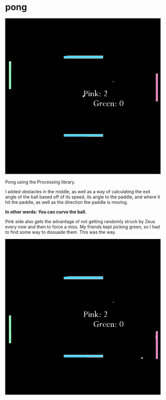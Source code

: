 # pong

<img src="pongDemo.gif" width="500" height="500"/>

Pong using the Processing library.

I added obstacles in the middle, as well as a way of calculating the exit angle of the ball based off of its speed, its angle to the paddle, and where it hit the paddle, as well as the direction the paddle is moving. 

**In other words: You can curve the ball.**

Pink side also gets the advantage of not getting randomly struck by Zeus every now and then to force a miss. My friends kept picking green, so I had to find some way to dissuade them. This was the way.

<img src="pongDemo2.gif" width="500" height="500"/>
